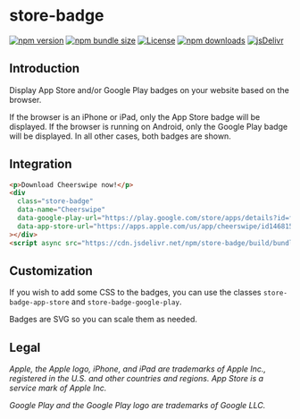 # store-badge

[![npm version](https://img.shields.io/npm/v/store-badge)](https://www.npmjs.com/package/store-badge)
[![npm bundle size](https://img.shields.io/bundlephobia/min/store-badge)](https://www.npmjs.com/package/store-badge)
[![License](https://img.shields.io/github/license/apuyou/store-badge)](https://github.com/apuyou/store-badge/blob/master/LICENSE)
[![npm downloads](https://img.shields.io/npm/dt/store-badge)](https://www.npmjs.com/package/store-badge)
[![jsDelivr](https://data.jsdelivr.com/v1/package/npm/store-badge/badge)](https://www.jsdelivr.com/package/npm/store-badge)

## Introduction

Display App Store and/or Google Play badges on your website based on the browser.

If the browser is an iPhone or iPad, only the App Store badge will be displayed. If the browser is running on Android, only the Google Play badge will be displayed. In all other cases, both badges are shown.

## Integration

```html
<p>Download Cheerswipe now!</p>
<div
  class="store-badge"
  data-name="Cheerswipe"
  data-google-play-url="https://play.google.com/store/apps/details?id=fr.puyou.cheerswipe"
  data-app-store-url="https://apps.apple.com/us/app/cheerswipe/id1468158095?ls=1"
></div>
<script async src="https://cdn.jsdelivr.net/npm/store-badge/build/bundle.js"></script>
```

## Customization

If you wish to add some CSS to the badges, you can use the classes `store-badge-app-store` and `store-badge-google-play`.

Badges are SVG so you can scale them as needed.

## Legal

_Apple, the Apple logo, iPhone, and iPad are trademarks of Apple Inc., registered in the U.S. and other countries and regions. App Store is a service mark of Apple Inc._

_Google Play and the Google Play logo are trademarks of Google LLC._

